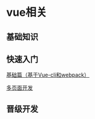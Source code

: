 # vue相关

## 基础知识

## 快速入门

[基础篇（基于Vue-cli和webpack）](./base.MarkDown)

[多页面开发](./multiPageDev.MarkDown)

## 晋级开发

